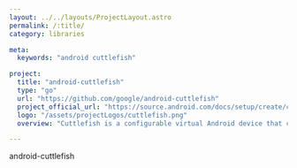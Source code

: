 ```yaml
---
layout: ../../layouts/ProjectLayout.astro
permalink: /:title/
category: libraries

meta:
  keywords: "android cuttlefish"

project:
  title: "android-cuttlefish"
  type: "go"
  url: "https://github.com/google/android-cuttlefish"
  project_official_url: "https://source.android.com/docs/setup/create/cuttlefish"
  logo: "/assets/projectLogos/cuttlefish.png"
  overview: "Cuttlefish is a configurable virtual Android device that can run both remotely (using third-party cloud offerings such as Google Cloud Engine) and locally (on Linux x86 machines)."

---
```


<p>android-cuttlefish</p>
